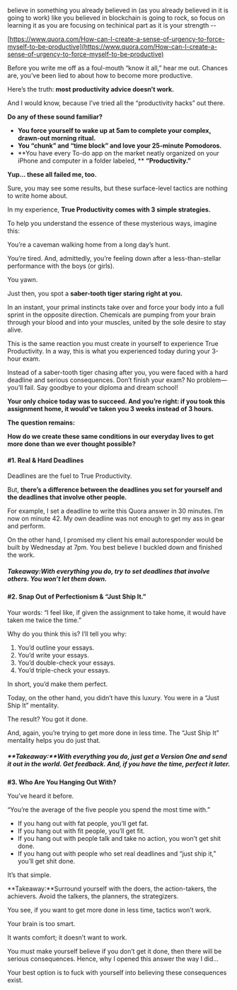 believe in something you already believed in \(as you already believed in it is going to work\) like you believed in blockchain is going to rock, so focus on learning it as you are focusing on techinical part as it is your strength --

[https://www.quora.com/How-can-I-create-a-sense-of-urgency-to-force-myself-to-be-productive](https://www.quora.com/How-can-I-create-a-sense-of-urgency-to-force-myself-to-be-productive)



Before you write me off as a foul-mouth “know it all,” hear me out. Chances are, you’ve been lied to about how to become more productive.

Here’s the truth: **most productivity advice doesn’t work.**

And I would know, because I’ve tried all the “productivity hacks” out there.

**Do any of these sound familiar?**

* **You force yourself to wake up at 5am to complete your complex, drawn-out morning ritual.**
* **You “chunk” and “time block” and love  your 25-minute Pomodoros.**
* **You have every To-do app on the market neatly organized on your iPhone and computer in a folder labeled, **
  **“Productivity.”**

**Yup… these all failed me, too.**

Sure, you may see some results, but these surface-level tactics are nothing to write home about.

In my experience, **True Productivity comes with 3 simple strategies.**

To help you understand the essence of these mysterious ways, imagine this:

You’re a caveman walking home from a long day’s hunt.

You’re tired. And, admittedly, you’re feeling down after a less-than-stellar performance with the boys \(or girls\).

You yawn.

Just then, you spot a **saber-tooth tiger staring right at you.**

In an instant, your primal instincts take over and force your body into a full sprint in the opposite direction. Chemicals are pumping from your brain through your blood and into your muscles, united by the sole desire to stay alive.

This is the same reaction you must create in yourself to experience True Productivity. In a way, this is what you experienced today during your 3-hour exam.

Instead of a saber-tooth tiger chasing after you, you were faced with a hard deadline and serious consequences. Don’t finish your exam? No problem—you’ll fail. Say goodbye to your diploma and dream school!

**Your only choice today was to succeed. And you’re right: if you took this assignment home, it would’ve taken you 3 weeks instead of 3 hours.**

**The question remains:**

**How do we create these same conditions in our everyday lives to get more done than we ever thought possible?**

#### **\#1. Real & Hard Deadlines**

Deadlines are the fuel to True Productivity.

But, **there’s a difference between the deadlines you set for yourself and the deadlines that involve other people.**

For example, I set a deadline to write this Quora answer in 30 minutes. I’m now on minute 42. My own deadline was not enough to get my ass in gear and perform.

On the other hand, I promised my client his email autoresponder would be built by Wednesday at 7pm. You best believe I buckled down and finished the work.

##### **Takeaway:With everything you do, try to set deadlines that involve others. You won’t let them down.**

#### **\#2. Snap Out of Perfectionism & “Just Ship It.”**

Your words: “I feel like, if given the assignment to take home, it would have taken me twice the time.”

Why do you think this is? I’ll tell you why:

1. You’d outline your essays.
2. You’d write your essays.
3. You’d double-check your essays.
4. You’d triple-check your essays.

In short, you’d make them perfect.

Today, on the other hand, you didn’t have this luxury. You were in a “Just Ship It” mentality.

The result? You got it done.

And, again, you’re trying to get more done in less time. The “Just Ship It” mentality helps you do just that.

##### **Takeaway:**With everything you do, just get a Version One and send it out in the world. Get feedback. And, if you have the time, perfect it later.

**\#3. Who Are You Hanging Out With?**

You’ve heard it before.

“You’re the average of the five people you spend the most time with.”

* If you hang out with fat people, you’ll get fat.
* If you hang out with fit people, you’ll get fit.
* If you hang out with people talk and take no action, you won’t get shit done.
* If you hang out with people who set 
  real deadlines
   and 
  “just ship it,”
   you’ll get shit done.

It’s that simple.

**Takeaway:**Surround yourself with the doers, the action-takers, the achievers. Avoid the talkers, the planners, the strategizers.

You see, if you want to get more done in less time, tactics won’t work.

Your brain is too smart.

It wants comfort; it doesn’t want to work.

You must make yourself believe if you don’t get it done, then there will be serious consequences. Hence, why I opened this answer the way I did…

Your best option is to fuck with yourself into believing these consequences exist.

